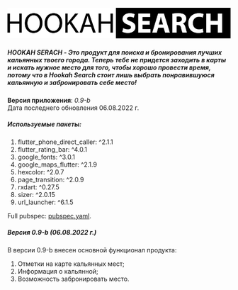 ![Hookah Search logo](https://github.com/bahmN/HookahSearch/blob/main/assets/images/logoHS.png)

##### HOOKAH SERACH - Это продукт для поиска и бронирования лучших кальянных твоего города. Теперь тебе не придется заходить в карты и искать нужное место для того, чтобы хорошо провести время, потому что в Hookah Search стоит лишь выбрать понравившуюся кальянную и забронировать себе место!


**Версия приложения**: *0.9-b*  
Дата последнего обновления 06.08.2022 г.

##### Используемые пакеты:  
1.  flutter_phone_direct_caller: ^2.1.1
2.  flutter_rating_bar: ^4.0.1
3.  google_fonts: ^3.0.1
4.  google_maps_flutter: ^2.1.9
5.  hexcolor: ^2.0.7
6.  page_transition: ^2.0.9
7.  rxdart: ^0.27.5
8.  sizer: ^2.0.15
9.  url_launcher: ^6.1.5  

Full pubspec: [pubspec.yaml](https://github.com/bahmN/HookahSearch/blob/main/pubspec.yaml).

##### Версия 0.9-b (06.08.2022 г.)  
В версии 0.9-b внесен основной функционал продукта:
1. Отметки на карте кальянных мест;
2. Информация о кальянной;
3. Возможность забронировать место.

